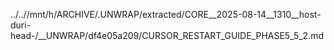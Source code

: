 ../..//mnt/h/ARCHIVE/.UNWRAP/extracted/CORE__2025-08-14__1310__host-duri-head-/__UNWRAP/df4e05a209/CURSOR_RESTART_GUIDE_PHASE5_5_2.md